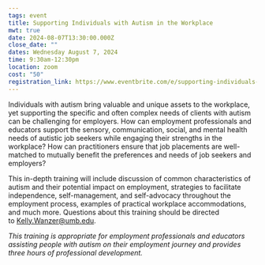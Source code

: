 ```yaml
---
tags: event
title: Supporting Individuals with Autism in the Workplace
mwt: true
date: 2024-08-07T13:30:00.000Z
close_date: ""
dates: Wednesday August 7, 2024
time: 9:30am-12:30pm
location: zoom
cost: "50"
registration_link: https://www.eventbrite.com/e/supporting-individuals-with-autism-in-the-workplace-tickets-851612685467
---
```

Individuals with autism bring valuable and unique assets to the workplace, yet supporting the specific and often complex needs of clients with autism can be challenging for employers. How can employment professionals and educators support the sensory, communication, social, and mental health needs of autistic job seekers while engaging their strengths in the workplace? How can practitioners ensure that job placements are well-matched to mutually benefit the preferences and needs of job seekers and employers?

This in-depth training will include discussion of common characteristics of autism and their potential impact on employment, strategies to facilitate independence, self-management, and self-advocacy throughout the employment process, examples of practical workplace accommodations, and much more. Questions about this training should be directed to [Kelly.Wanzer@umb.edu](mailto:Kelly.Wanzer@umb.edu "mailto\:Kelly.Wanzer@umb.edu").

*This training is appropriate for employment professionals and educators assisting people with autism on their employment journey and provides three hours of professional development.*